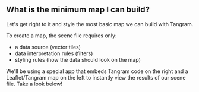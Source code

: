 ## What is the minimum map I can build?

Let's get right to it and style the most basic map we can build with Tangram.

To create a map, the scene file requires only:

* a data source (vector tiles)
* data interpretation rules (filters)
* styling rules (how the data should look on the map)

<div class='alert-message'>
We'll be using a special app that embeds Tangram code on the right and a Leaflet/Tangram map on the left to instantly view the results of our scene file. Take a look below!
</div>
